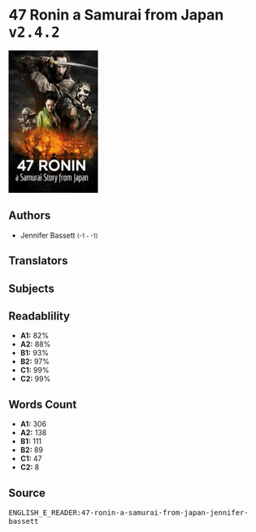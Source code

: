 # 47 Ronin a Samurai from Japan <kbd>v2.4.2</kbd>

![](./cover.medium.jpg "")

## Authors


 - Jennifer Bassett <small>(-1 - -1)</small>

## Translators



## Subjects



## Readablility


 - **A1:** 82%
 - **A2:** 88%
 - **B1:** 93%
 - **B2:** 97%
 - **C1:** 99%
 - **C2:** 99%

## Words Count


 - **A1:** 306
 - **A2:** 138
 - **B1:** 111
 - **B2:** 89
 - **C1:** 47
 - **C2:** 8

## Source


<kbd>ENGLISH_E_READER:47-ronin-a-samurai-from-japan-jennifer-bassett</kbd>
